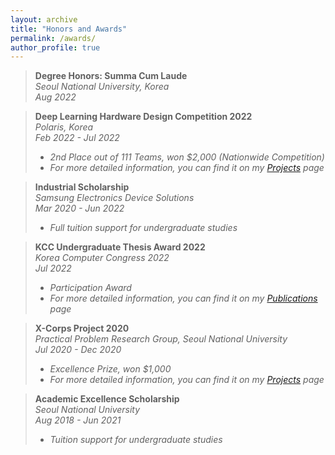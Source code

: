 ```yaml
---
layout: archive
title: "Honors and Awards"
permalink: /awards/
author_profile: true
---
```

> **Degree Honors: Summa Cum Laude**  
> *Seoul National University, Korea*  
> *Aug 2022*  

> **Deep Learning Hardware Design Competition 2022**  
> *Polaris, Korea*  
> *Feb 2022 - Jul 2022*  
> - *2nd Place out of 111 Teams, won $2,000 (Nationwide Competition)*  
> - *For more detailed information, you can find it on my [Projects](https://sunho001215.github.io/projects/) page*
  
> **Industrial Scholarship**  
> *Samsung Electronics Device Solutions*  
> *Mar 2020 - Jun 2022*  
> - *Full tuition support for undergraduate studies*
  
> **KCC Undergraduate Thesis Award 2022**  
> *Korea Computer Congress 2022*  
> *Jul 2022*  
> - *Participation Award*  
> - *For more detailed information, you can find it on my [Publications](https://sunho001215.github.io/publications/) page*
  
> **X-Corps Project 2020**  
> *Practical Problem Research Group, Seoul National University*  
> *Jul 2020 - Dec 2020*  
> - *Excellence Prize, won $1,000*  
> - *For more detailed information, you can find it on my [Projects](https://sunho001215.github.io/projects/) page*
  
> **Academic Excellence Scholarship**  
> *Seoul National University*  
> *Aug 2018 - Jun 2021*  
> - *Tuition support for undergraduate studies*  
